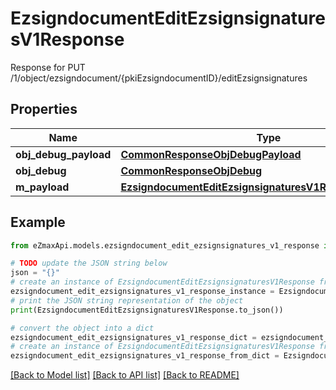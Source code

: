 # EzsigndocumentEditEzsignsignaturesV1Response

Response for PUT /1/object/ezsigndocument/{pkiEzsigndocumentID}/editEzsignsignatures

## Properties

Name | Type | Description | Notes
------------ | ------------- | ------------- | -------------
**obj_debug_payload** | [**CommonResponseObjDebugPayload**](CommonResponseObjDebugPayload.md) |  | 
**obj_debug** | [**CommonResponseObjDebug**](CommonResponseObjDebug.md) |  | [optional] 
**m_payload** | [**EzsigndocumentEditEzsignsignaturesV1ResponseMPayload**](EzsigndocumentEditEzsignsignaturesV1ResponseMPayload.md) |  | 

## Example

```python
from eZmaxApi.models.ezsigndocument_edit_ezsignsignatures_v1_response import EzsigndocumentEditEzsignsignaturesV1Response

# TODO update the JSON string below
json = "{}"
# create an instance of EzsigndocumentEditEzsignsignaturesV1Response from a JSON string
ezsigndocument_edit_ezsignsignatures_v1_response_instance = EzsigndocumentEditEzsignsignaturesV1Response.from_json(json)
# print the JSON string representation of the object
print(EzsigndocumentEditEzsignsignaturesV1Response.to_json())

# convert the object into a dict
ezsigndocument_edit_ezsignsignatures_v1_response_dict = ezsigndocument_edit_ezsignsignatures_v1_response_instance.to_dict()
# create an instance of EzsigndocumentEditEzsignsignaturesV1Response from a dict
ezsigndocument_edit_ezsignsignatures_v1_response_from_dict = EzsigndocumentEditEzsignsignaturesV1Response.from_dict(ezsigndocument_edit_ezsignsignatures_v1_response_dict)
```
[[Back to Model list]](../README.md#documentation-for-models) [[Back to API list]](../README.md#documentation-for-api-endpoints) [[Back to README]](../README.md)


